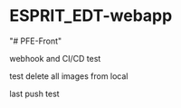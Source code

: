 # ESPRIT_EDT-webapp

"# PFE-Front" 

webhook and CI/CD test

test delete all images from local


last push test